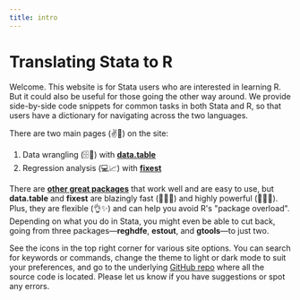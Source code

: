 ```yaml
---
title: intro
---
```


# Translating Stata to R

Welcome. This website is for Stata users who are interested in learning R. 
But it could also be useful for those going the other way around. We
provide side-by-side code snippets for common tasks in both Stata and R, so that
users have a dictionary for navigating across the two languages.

There are two main pages (✌️📄) on the site:

1. Data wrangling (🗄🧹) with [**data.table**](/data.table/)
2. Regression analysis (💻📈) with [**fixest**](/fixest/)

There are [**other great packages**](/extras/) that work well and are easy to
use, but **data.table** and **fixest** are blazingly fast (🏃🏻💨) and highly
powerful (💪🏻😎). Plus, they are flexible (👌✨) and can help you avoid R's
"package overload". Depending on what you do in Stata, you might even be able to
cut back, going from three packages—**reghdfe**, **estout**, and **gtools**—to
just two.

See the icons in the top right corner for various site options. You can search
for keywords or commands, change the theme to light or dark mode to suit your
preferences, and go to the underlying [GitHub
repo](https://github.com/stata2r/stata2r.github.io) where all the source code is
located. Please let us know if you have suggestions or spot any errors.